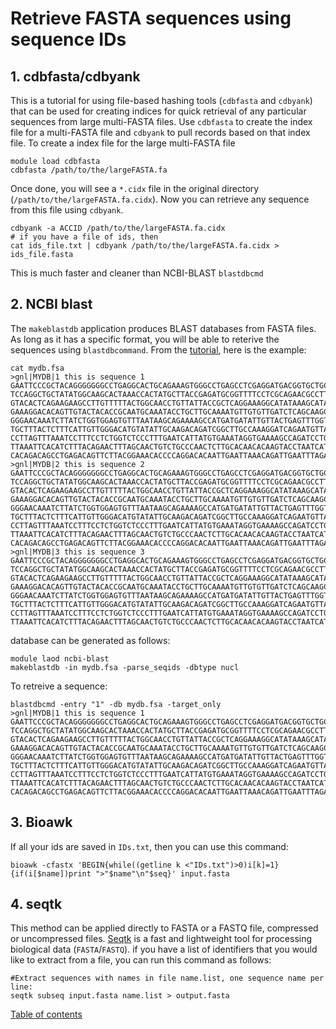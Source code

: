 # Retrieve FASTA sequences using sequence IDs
## 1. cdbfasta/cdbyank ###
This is a tutorial for using file-based hashing tools (`cdbfasta` and `cdbyank`) that can be used for creating indices for quick retrieval of any particular sequences from large multi-FASTA files. Use `cdbfasta` to create the index file for a multi-FASTA file and `cdbyank` to pull records based on that index file.
To create a index file for the large multi-FASTA file
```
module load cdbfasta
cdbfasta /path/to/the/largeFASTA.fa
```
Once done, you will see a `*.cidx` file in the original directory (`/path/to/the/largeFASTA.fa.cidx`). Now you can retrieve any sequence from this file using `cdbyank`.

```
cdbyank -a ACCID /path/to/the/largeFASTA.fa.cidx
# if you have a file of ids, then
cat ids_file.txt | cdbyank /path/to/the/largeFASTA.fa.cidx > ids_file.fasta
```

This is much faster and cleaner than NCBI-BLAST `blastdbcmd`


## 2. NCBI blast ##

The `makeblastdb` application produces BLAST databases from FASTA files. As long as it has a specific format, you will be able to reterive the sequences using `blastdbcommand`. From the [tutorial](http://www.ncbi.nlm.nih.gov/books/NBK279688/), here is the example:
```
cat mydb.fsa
>gnl|MYDB|1 this is sequence 1
GAATTCCCGCTACAGGGGGGGCCTGAGGCACTGCAGAAAGTGGGCCTGAGCCTCGAGGATGACGGTGCTGCAGGAACCCG
TCCAGGCTGCTATATGGCAAGCACTAAACCACTATGCTTACCGAGATGCGGTTTTCCTCGCAGAACGCCTTTATGCAGAA
GTACACTCAGAAGAAGCCTTGTTTTTACTGGCAACCTGTTATTACCGCTCAGGAAAGGCATATAAAGCATATAGACTCTT
GAAAGGACACAGTTGTACTACACCGCAATGCAAATACCTGCTTGCAAAATGTTGTGTTGATCTCAGCAAGCTTGCAGAAG
GGGAACAAATCTTATCTGGTGGAGTGTTTAATAAGCAGAAAAGCCATGATGATATTGTTACTGAGTTTGGTGATTCAGCT
TGCTTTACTCTTTCATTGTTGGGACATGTATATTGCAAGACAGATCGGCTTGCCAAAGGATCAGAATGTTACCAAAAGAG
CCTTAGTTTAAATCCTTTCCTCTGGTCTCCCTTTGAATCATTATGTGAAATAGGTGAAAAGCCAGATCCTGACCAAACAT
TTAAATTCACATCTTTACAGAACTTTAGCAACTGTCTGCCCAACTCTTGCACAACACAAGTACCTAATCATAGTTTATCT
CACAGACAGCCTGAGACAGTTCTTACGGAAACACCCCAGGACACAATTGAATTAAACAGATTGAATTTAGAATCTTCCAA
>gnl|MYDB|2 this is sequence 2
GAATTCCCGCTACAGGGGGGGCCTGAGGCACTGCAGAAAGTGGGCCTGAGCCTCGAGGATGACGGTGCTGCAGGAACCCG
TCCAGGCTGCTATATGGCAAGCACTAAACCACTATGCTTACCGAGATGCGGTTTTCCTCGCAGAACGCCTTTATGCAGAA
GTACACTCAGAAGAAGCCTTGTTTTTACTGGCAACCTGTTATTACCGCTCAGGAAAGGCATATAAAGCATATAGACTCTT
GAAAGGACACAGTTGTACTACACCGCAATGCAAATACCTGCTTGCAAAATGTTGTGTTGATCTCAGCAAGCTTGCAGAAG
GGGAACAAATCTTATCTGGTGGAGTGTTTAATAAGCAGAAAAGCCATGATGATATTGTTACTGAGTTTGGTGATTCAGCT
TGCTTTACTCTTTCATTGTTGGGACATGTATATTGCAAGACAGATCGGCTTGCCAAAGGATCAGAATGTTACCAAAAGAG
CCTTAGTTTAAATCCTTTCCTCTGGTCTCCCTTTGAATCATTATGTGAAATAGGTGAAAAGCCAGATCCTGACCAAACAT
TTAAATTCACATCTTTACAGAACTTTAGCAACTGTCTGCCCAACTCTTGCACAACACAAGTACCTAATCATAGTTTATCT
CACAGACAGCCTGAGACAGTTCTTACGGAAACACCCCAGGACACAATTGAATTAAACAGATTGAATTTAGAATCTTCCAA
>gnl|MYDB|3 this is sequence 3
GAATTCCCGCTACAGGGGGGGCCTGAGGCACTGCAGAAAGTGGGCCTGAGCCTCGAGGATGACGGTGCTGCAGGAACCCG
TCCAGGCTGCTATATGGCAAGCACTAAACCACTATGCTTACCGAGATGCGGTTTTCCTCGCAGAACGCCTTTATGCAGAA
GTACACTCAGAAGAAGCCTTGTTTTTACTGGCAACCTGTTATTACCGCTCAGGAAAGGCATATAAAGCATATAGACTCTT
GAAAGGACACAGTTGTACTACACCGCAATGCAAATACCTGCTTGCAAAATGTTGTGTTGATCTCAGCAAGCTTGCAGAAG
GGGAACAAATCTTATCTGGTGGAGTGTTTAATAAGCAGAAAAGCCATGATGATATTGTTACTGAGTTTGGTGATTCAGCT
TGCTTTACTCTTTCATTGTTGGGACATGTATATTGCAAGACAGATCGGCTTGCCAAAGGATCAGAATGTTACCAAAAGAG
CCTTAGTTTAAATCCTTTCCTCTGGTCTCCCTTTGAATCATTATGTGAAATAGGTGAAAAGCCAGATCCTGACCAAACAT
TTAAATTCACATCTTTACAGAACTTTAGCAACTGTCTGCCCAACTCTTGCACAACACAAGTACCTAATCATAGTTTATCT
```

database can be generated as follows:
```
module laod ncbi-blast
makeblastdb -in mydb.fsa -parse_seqids -dbtype nucl
```

To retreive a sequence:

```
blastdbcmd -entry "1" -db mydb.fsa -target_only
>gnl|MYDB|1 this is sequence 1
GAATTCCCGCTACAGGGGGGGCCTGAGGCACTGCAGAAAGTGGGCCTGAGCCTCGAGGATGACGGTGCTGCAGGAACCCG
TCCAGGCTGCTATATGGCAAGCACTAAACCACTATGCTTACCGAGATGCGGTTTTCCTCGCAGAACGCCTTTATGCAGAA
GTACACTCAGAAGAAGCCTTGTTTTTACTGGCAACCTGTTATTACCGCTCAGGAAAGGCATATAAAGCATATAGACTCTT
GAAAGGACACAGTTGTACTACACCGCAATGCAAATACCTGCTTGCAAAATGTTGTGTTGATCTCAGCAAGCTTGCAGAAG
GGGAACAAATCTTATCTGGTGGAGTGTTTAATAAGCAGAAAAGCCATGATGATATTGTTACTGAGTTTGGTGATTCAGCT
TGCTTTACTCTTTCATTGTTGGGACATGTATATTGCAAGACAGATCGGCTTGCCAAAGGATCAGAATGTTACCAAAAGAG
CCTTAGTTTAAATCCTTTCCTCTGGTCTCCCTTTGAATCATTATGTGAAATAGGTGAAAAGCCAGATCCTGACCAAACAT
TTAAATTCACATCTTTACAGAACTTTAGCAACTGTCTGCCCAACTCTTGCACAACACAAGTACCTAATCATAGTTTATCT
CACAGACAGCCTGAGACAGTTCTTACGGAAACACCCCAGGACACAATTGAATTAAACAGATTGAATTTAGAATCTTCCAA
```


## 3. Bioawk ##
If all your ids are saved in `IDs.txt`, then you can use this command:
```
bioawk -cfastx 'BEGIN{while((getline k <"IDs.txt")>0)i[k]=1}{if(i[$name])print ">"$name"\n"$seq}' input.fasta
```

## 4. seqtk ##
This method can be applied directly to FASTA or a FASTQ file, compressed or uncompressed files. [Seqtk](https://github.com/lh3/seqtk) is a fast and lightweight tool for processing biological data (`FASTA`/`FASTQ`). if you have a list of identifiers that you would like to extract from a file, you can run this command as follows:  

```
#Extract sequences with names in file name.list, one sequence name per line:
seqtk subseq input.fasta name.list > output.fasta
```
[Table of contents](https://isugenomics.github.io/bioinformatics-workbook/)
